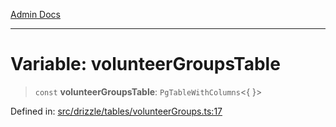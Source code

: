 [Admin Docs](/)

***

# Variable: volunteerGroupsTable

> `const` **volunteerGroupsTable**: `PgTableWithColumns`\<\{ \}\>

Defined in: [src/drizzle/tables/volunteerGroups.ts:17](https://github.com/PalisadoesFoundation/talawa-api/blob/a4f57b3a64e82c74809b195eb7bde9c04b2a5e89/src/drizzle/tables/volunteerGroups.ts#L17)
